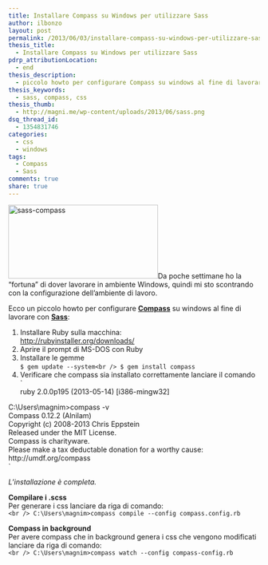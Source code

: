 ```yaml
---
title: Installare Compass su Windows per utilizzare Sass
author: ilbonzo
layout: post
permalink: /2013/06/03/installare-compass-su-windows-per-utilizzare-sass/
thesis_title:
  - Installare Compass su Windows per utilizzare Sass
pdrp_attributionLocation:
  - end
thesis_description:
  - piccolo howto per configurare Compass su windows al fine di lavorare con Sass
thesis_keywords:
  - sass, compass, css
thesis_thumb:
  - http://magni.me/wp-content/uploads/2013/06/sass.png
dsq_thread_id:
  - 1354831746
categories:
  - css
  - windows
tags:
  - Compass
  - Sass
comments: true
share: true
---
```

[<img src="http://magni.me/wp-content/uploads/2013/06/sass-compass-300x148.png" alt="sass-compass" width="300" height="148" class="alignleft size-medium wp-image-825" />][1]Da poche settimane ho la &#8220;fortuna&#8221; di dover lavorare in ambiente Windows, quindi mi sto scontrando con la configurazione dell&#8217;ambiente di lavoro.  


Ecco un piccolo howto per configurare **[Compass][2]** su windows al fine di lavorare con **[Sass][3]**:

1.  Installare Ruby sulla macchina:  
    <http://rubyinstaller.org/downloads/>
2.  Aprire il prompt di MS-DOS con Ruby
3.  Installare le gemme  
    `$ gem update --system<br />
$ gem install compass`
4.  Verificare che compass sia installato correttamente lanciare il comando  
    `<br />
ruby 2.0.0p195 (2013-05-14) [i386-mingw32]</p>
<p>C:\Users\magnim>compass -v<br />
Compass 0.12.2 (Alnilam)<br />
Copyright (c) 2008-2013 Chris Eppstein<br />
Released under the MIT License.<br />
Compass is charityware.<br />
Please make a tax deductable donation for a worthy cause: http://umdf.org/compass<br />
`

*L&#8217;installazione è completa.*

**Compilare i .scss**  
Per generare i css lanciare da riga di comando:  
`<br />
C:\Users\magnim>compass compile --config compass.config.rb`

**Compass in background**  
Per avere compass che in background genera i css che vengono modificati lanciare da riga di comando:  
`<br />
C:\Users\magnim>compass watch --config compass-config.rb`

<div class='kindleWidget kindleLight' >

</div>



 [1]: http://magni.me/wp-content/uploads/2013/06/sass-compass.png
 [2]: http://compass-style.org/ "Compass Style"
 [3]: http://sass-lang.com/ "Sass"
